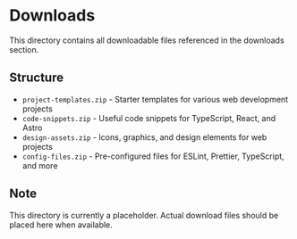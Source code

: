 # Downloads

This directory contains all downloadable files referenced in the downloads section.

## Structure

- `project-templates.zip` - Starter templates for various web development projects
- `code-snippets.zip` - Useful code snippets for TypeScript, React, and Astro
- `design-assets.zip` - Icons, graphics, and design elements for web projects
- `config-files.zip` - Pre-configured files for ESLint, Prettier, TypeScript, and more

## Note

This directory is currently a placeholder. Actual download files should be placed here when available.

